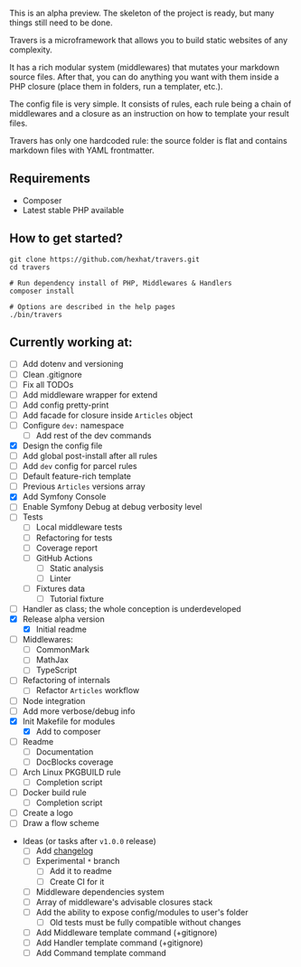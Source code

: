 This is an alpha preview. The skeleton of the project is ready, but many things still need to be done.

Travers is a microframework that allows you to build static websites of any complexity.

It has a rich modular system (middlewares) that mutates your markdown source files. After that, you can do anything you want with them inside a PHP closure (place them in folders, run a templater, etc.).

The config file is very simple. It consists of rules, each rule being a chain of middlewares and a closure as an instruction on how to template your result files.

Travers has only one hardcoded rule: the source folder is flat and contains markdown files with YAML frontmatter.

## Requirements
- Composer
- Latest stable PHP available


## How to get started?
```shell
git clone https://github.com/hexhat/travers.git
cd travers

# Run dependency install of PHP, Middlewares & Handlers
composer install

# Options are described in the help pages
./bin/travers
```

## Currently working at:
- [ ] Add dotenv and versioning
- [ ] Clean .gitignore
- [ ] Fix all TODOs
- [ ] Add middleware wrapper for extend
- [ ] Add config pretty-print
- [ ] Add facade for closure inside `Articles` object
- [ ] Configure `dev:` namespace
  - [ ] Add rest of the dev commands
- [x] Design the config file
- [ ] Add global post-install after all rules
- [ ] Add `dev` config for parcel rules
- [ ] Default feature-rich template
- [ ] Previous `Articles` versions array
- [x] Add Symfony Console
- [ ] Enable Symfony Debug at debug verbosity level
- [ ] Tests
  - [ ] Local middleware tests
  - [ ] Refactoring for tests
  - [ ] Coverage report
  - [ ] GitHub Actions
    - [ ] Static analysis
    - [ ] Linter
  - [ ] Fixtures data
    - [ ] Tutorial fixture
- [ ] Handler as class; the whole conception is underdeveloped
- [x] Release alpha version
  - [x] Initial readme
- [ ] Middlewares:
  - [ ] CommonMark
  - [ ] MathJax
  - [ ] TypeScript
- [ ] Refactoring of internals
  - [ ] Refactor `Articles` workflow
- [ ] Node integration
- [ ] Add more verbose/debug info
- [x] Init Makefile for modules
  - [x] Add to composer
- [ ] Readme
  - [ ] Documentation
  - [ ] DocBlocks coverage
- [ ] Arch Linux PKGBUILD rule
  - [ ] Completion script
- [ ] Docker build rule
  - [ ] Completion script
- [ ] Create a logo
- [ ] Draw a flow scheme
- Ideas (or tasks after `v1.0.0` release)
  - [ ] Add [changelog](https://keepachangelog.com/en/1.1.0/)
  - [ ] Experimental `*` branch
    - [ ] Add it to readme
    - [ ] Create CI for it
  - [ ] Middleware dependencies system
  - [ ] Array of middleware's advisable closures stack
  - [ ] Add the ability to expose config/modules to user's folder
    - [ ] Old tests must be fully compatible without changes
  - [ ] Add Middleware template command (+gitignore)
  - [ ] Add Handler template command (+gitignore)
  - [ ] Add Command template command

